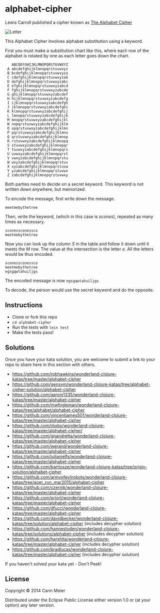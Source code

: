 ﻿# alphabet-cipher

Lewis Carroll published a cipher known as
[The Alphabet Cipher](http://en.wikipedia.org/wiki/The_Alphabet_Cipher)

![Letter](/images/fishfrogletter.gif)

This Alphabet Cipher involves alphabet substitution using a keyword.

First you must make a substitution chart like this, where each row of
the alphabet is rotated by one as each letter goes down the chart.

```
   ABCDEFGHIJKLMNOPQRSTUVWXYZ
 A abcdefghijklmnopqrstuvwxyz
 B bcdefghijklmnopqrstuvwxyza
 C cdefghijklmnopqrstuvwxyzab
 D defghijklmnopqrstuvwxyzabc
 E efghijklmnopqrstuvwxyzabcd
 F fghijklmnopqrstuvwxyzabcde
 G ghijklmnopqrstuvwxyzabcdef
 H hijklmnopqrstuvwxyzabcdefg
 I ijklmnopqrstuvwxyzabcdefgh
 J jklmnopqrstuvwxyzabcdefghi
 K klmnopqrstuvwxyzabcdefghij
 L lmnopqrstuvwxyzabcdefghijk
 M mnopqrstuvwxyzabcdefghijkl
 N nopqrstuvwxyzabcdefghijklm
 O opqrstuvwxyzabcdefghijklmn
 P pqrstuvwxyzabcdefghijklmno
 Q qrstuvwxyzabcdefghijklmnop
 R rstuvwxyzabcdefghijklmnopq
 S stuvwxyzabcdefghijklmnopqr
 T tuvwxyzabcdefghijklmnopqrs
 U uvwxyzabcdefghijklmnopqrst
 V vwxyzabcdefghijklmnopqrstu
 W wxyzabcdefghijklmnopqrstuv
 X xyzabcdefghijklmnopqrstuvw
 Y yzabcdefghijklmnopqrstuvwx
 Z zabcdefghijklmnopqrstuvwxy
```

Both parties need to decide on a secret keyword.  This keyword is not written down anywhere, but memorized.

To encode the message, first write down the message.

```
meetmebythetree
```

Then, write the keyword, (which in this case is _scones_), repeated as many times as necessary.

```
sconessconessco
meetmebythetree
```

Now you can look up the column _S_ in the table and follow it down until it meets the _M_ row. The value at the intersection is the letter _e_.  All the letters would be thus encoded.

```
sconessconessco
meetmebythetree
egsgqwtahuiljgs
```

The encoded message is now `egsgqwtahuiljgs`

To decode, the person would use the secret keyword and do the opposite.


## Instructions

- Clone or fork this repo
- `cd alphabet-cipher`
- Run the tests with `lein test`
- Make the tests pass!

## Solutions

Once you have your kata solution, you are welcome to submit a link to your repo to share here in this section with others.

* https://github.com/robhawkins/wonderland-clojure-katas/tree/master/alphabet-cipher
* https://github.com/gensym/wonderland-clojure-katas/tree/alphabet-cipher-solution/alphabet-cipher
* https://github.com/aaronj1335/wonderland-clojure-katas/tree/master/alphabet-cipher
* https://github.com/mwfogleman/wonderland-clojure-katas/tree/alphabet/alphabet-cipher
* https://github.com/vincentjames501/wonderland-clojure-katas/tree/master/alphabet-cipher
* https://github.com/rbxbx/wonderland-clojure-katas/tree/master/alphabet-cipher/
* https://github.com/gnandretta/wonderland-clojure-katas/tree/master/alphabet-cipher
* https://github.com/werand/wonderland-clojure-katas/tree/master/alphabet-cipher
* https://github.com/julianjelfs/wonderland-clojure-katas/tree/master/alphabet-cipher
* https://github.com/bartiosze/wonderland-clojure-katas/tree/origin-solution/alphabet-cipher
* https://github.com/armyofevilrobots/wonderland-clojure-katas/tree/aoer_run_mar2015/alphabet-cipher
* https://github.com/yzernik/wonderland-clojure-katas/tree/master/alphabet-cipher
* https://github.com/priort/wonderland-clojure-katas/tree/master/alphabet-cipher
* https://github.com/dfucci/wonderland-clojure-katas/tree/master/alphabet-cipher
* https://github.com/davidbecker/wonderland-clojure-katas/tree/solution/alphabet-cipher (includes decypher solution)
* https://github.com/hannestyden/wonderland-clojure-katas/tree/solutions/alphabet-cipher (includes decypher solution)
* https://github.com/harshita/wonderland-clojure-katas/tree/master/alphabet-cipher (includes decypher solution)
* https://github.com/bradlucas/wonderland-clojure-katas/tree/master/alphabet-cipher (includes decypher solution)

If you haven't solved your kata yet - Don't Peek!

## License

Copyright © 2014 Carin Meier

Distributed under the Eclipse Public License either version 1.0 or (at
your option) any later version.
